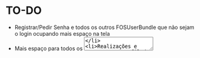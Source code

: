 # TO-DO

- Registrar/Pedir Senha e todos os outros FOSUserBundle que não sejam o login ocupando mais espaço na tela
- Mais espaço para todos os <textarea>
- Realizações e reservas no perfil do usuário, realizações e reservas do usuário atual na home
- Máscara de dinheiro e telefone
- Se o número for "2147483647", colocar alerta de que precisa atualizar o número
- Tabela de Equipamentos na reserva com paginação, total de itens, etc.
- Tabela de Reservas no Equipamento
- Deixar todos os "não informado" como text-muted
- Checar os vendors js e css (passar para node_modules)
- Aviso ao deletar Categorias de Reserváveis
- Todas as rotas com métodos definidos
- Novos testes, Testar tudo
- Passar tudo para inglês? Resolver nome da reserva pelo menos, talvez dos equipamentos?

## Pergunta
- Devolução atrasada: manda email avisando, mas não muda nada no formulário

